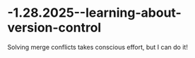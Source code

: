 # -1.28.2025--learning-about-version-control
Solving merge conflicts takes conscious effort, but I can do it!

